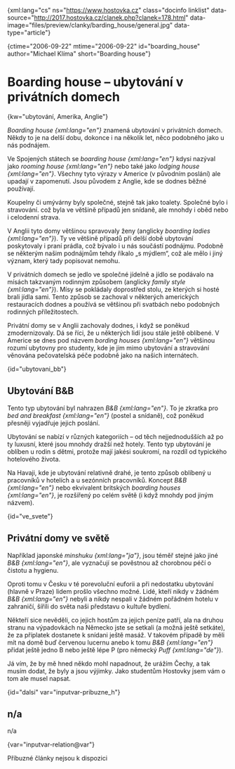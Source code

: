 
{xml:lang="cs" ns="https://www.hostovka.cz" class="docinfo linklist" data-source="http://2017.hostovka.cz/clanek.php?clanek=178.html" data-image="files/preview/clanky/barding_house/general.jpg" data-type="article"}

{ctime="2006-09-22" mtime="2006-09-22" id="boarding_house" author="Michael Klíma" short="Boarding house"}

# Boarding house – ubytování v privátních domech

<!-- generated attribute kw by user_udpatekw.sh on 2020-05-07, do not edit -->

{kw="ubytování, Amerika, Anglie"}

_Boarding house {xml:lang="en"}_ znamená ubytování v privátních domech. Někdy to je na delší dobu, dokonce i na několik let, něco podobného jako u nás podnájem.

Ve Spojených státech se _boarding house {xml:lang="en"}_ kdysi nazýval jako _rooming house {xml:lang="en"}_ nebo také jako _lodging house {xml:lang="en"}_. Všechny tyto výrazy v Americe (v původním poslání) ale upadají v zapomenutí. Jsou původem z Anglie, kde se dodnes běžné používají.

Koupelny či umývárny byly společné, stejně tak jako toalety. Společné bylo i stravování. což byla ve většině případů jen snídaně, ale mnohdy i oběd nebo i celodenní strava.

V Anglii tyto domy většinou spravovaly ženy (anglicky _boarding ladies {xml:lang="en"}_). Ty ve většině případů při delší době ubytování poskytovaly i praní prádla, což bývalo i u nás součástí podnájmu. Podobně se některým našim podnájmům tehdy říkalo „s mýdlem“, což ale mělo i jiný význam, který tady popisovat nemohu.

V privátních domech se jedlo ve společné jídelně a jídlo se podávalo na mísách takzvaným rodinným způsobem (anglicky _family style {xml:lang="en"}_). Mísy se pokládaly doprostřed stolu, ze kterých si hosté brali jídla sami. Tento způsob se zachoval v některých amerických restauracích dodnes a používá se většinou při svatbách nebo podobných rodinných příležitostech.

Privátní domy se v Anglii zachovaly dodnes, i když se poněkud zmodernizovaly. Dá se říci, že u některých lidí jsou stále ještě oblíbené. V Americe se dnes pod názvem _bording houses {xml:lang="en"}_ většinou rozumí ubytovny pro studenty, kde je jim mimo ubytování a stravování věnována pečovatelská péče podobně jako na našich internátech.

{id="ubytovani_bb"}

## Ubytování B&B

Tento typ ubytování byl nahrazen _B&B {xml:lang="en"}_. To je zkratka pro _bed and breakfast {xml:lang="en"}_ (postel a snídaně), což poněkud přesněji vyjadřuje jejich poslání.

Ubytování se nabízí v různých kategoriích – od těch nejjednodušších až po ty luxusní, které jsou mnohdy dražší než hotely. Tento typ ubytování je oblíben u rodin s dětmi, protože mají jakési soukromí, na rozdíl od typického hotelového života.

Na Havaji, kde je ubytování relativně drahé, je tento způsob oblíbený u pracovníků v hotelích a u sezónních pracovníků. Koncept _B&B {xml:lang="en"}_ nebo ekvivalent britských _boarding houses {xml:lang="en"}_, je rozšířený po celém světě (i když mnohdy pod jiným názvem).

{id="ve_svete"}

## Privátní domy ve světě

Například japonské _minshuku {xml:lang="ja"}_, jsou téměř stejné jako jiné _B&B {xml:lang="en"}_, ale vyznačují se pověstnou až chorobnou péčí o čistotu a hygienu.

Oproti tomu v Česku v té porevoluční euforii a při nedostatku ubytování (hlavně v Praze) lidem prošlo všechno možné. Lidé, kteří nikdy v žádném _B&B {xml:lang="en"}_ nebyli a nikdy nespali v žádném pořádném hotelu v zahraničí, šířili do světa naši představu o kultuře bydlení.

Někteří sice nevěděli, co jejich hostům za jejich peníze patří, ala na druhou stranu na výpadovkách na Německo jste se setkali (a možná ještě setkáte), že za příplatek dostanete k snídani ještě masáž. V takovém případě by měli mít na domě buď červenou lucernu anebo k tomu _B&B {xml:lang="en"}_ přidat ještě jedno B nebo ještě lépe P (pro německý _Puff {xml:lang="de"}_).

Já vím, že by mě hned někdo mohl napadnout, že urážím Čechy, a tak musím dodat, že byly a jsou výjimky. Jako studentům Hostovky jsem vám o tom ale musel napsat.

{id="dalsi" var="inputvar-pribuzne_h"}

## n/a

n/a

{var="inputvar-relation@var"}

Příbuzné články nejsou k dispozici

